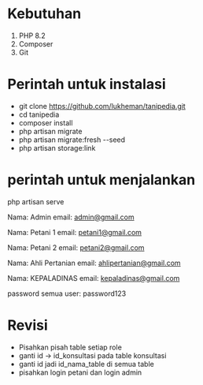 # Kebutuhan

1. PHP 8.2
2. Composer
3. Git

# Perintah untuk instalasi

- git clone https://github.com/lukheman/tanipedia.git
- cd tanipedia
- composer install
- php artisan migrate
- php artisan migrate:fresh --seed
- php artisan storage:link

# perintah untuk menjalankan

php artisan serve

Nama: Admin
email: admin@gmail.com

Nama: Petani 1
email: petani1@gmail.com

Nama: Petani 2
email: petani2@gmail.com

Nama: Ahli Pertanian
email: ahlipertanian@gmail.com

Nama: KEPALADINAS
email: kepaladinas@gmail.com


password semua user: password123

# Revisi

- Pisahkan pisah table setiap role
- ganti id -> id_konsultasi pada table konsultasi
- ganti id jadi id_nama_table di semua table
- pisahkan login petani dan login admin

